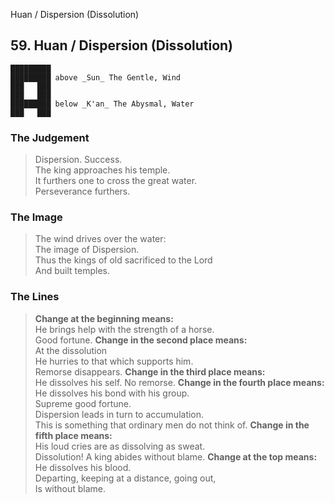 Huan / Dispersion (Dissolution)
## 59. Huan / Dispersion (Dissolution)
    █████████
    █████████ above _Sun_ The Gentle, Wind  
    ███   ███
    ███   ███
    █████████ below _K'an_ The Abysmal, Water  
    ███   ███
### The Judgement
> Dispersion. Success.  
 The king approaches his temple.  
 It furthers one to cross the great water.  
 Perseverance furthers.
### The Image
> The wind drives over the water:  
 The image of Dispersion.  
 Thus the kings of old sacrificed to the Lord  
 And built temples.
### The Lines

 > **Change at the beginning means:**  
 He brings help with the strength of a horse.  
 Good fortune.
 > **Change in the second place means:**  
 At the dissolution  
 He hurries to that which supports him.  
 Remorse disappears.
 > **Change in the third place means:**  
 He dissolves his self. No remorse.
 > **Change in the fourth place means:**  
 He dissolves his bond with his group.  
 Supreme good fortune.  
 Dispersion leads in turn to accumulation.  
 This is something that ordinary men do not think of.
 > **Change in the fifth place means:**  
 His loud cries are as dissolving as sweat.  
 Dissolution! A king abides without blame.
 > **Change at the top means:**  
 He dissolves his blood.  
 Departing, keeping at a distance, going out,  
 Is without blame.



